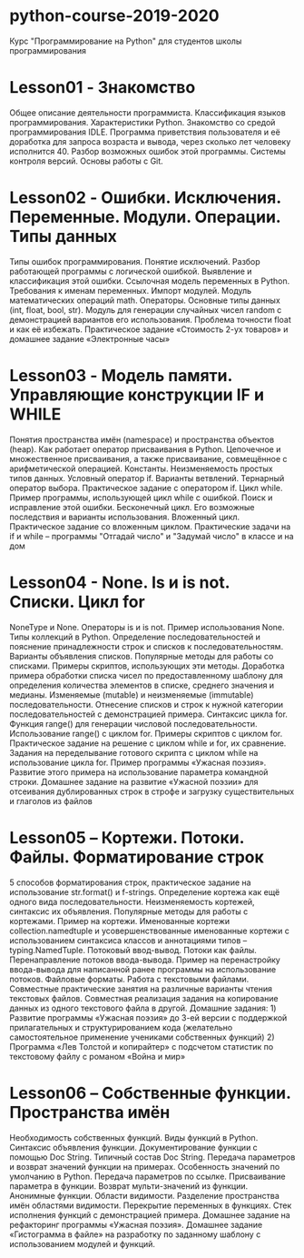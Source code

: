 # python-course-2019-2020
Курс "Программирование на Python" для студентов школы программирования

# Lesson01 - Знакомство
Общее описание деятельности программиста. Классификация языков программирования. Характеристики Python. Знакомство со средой программирования IDLE. Программа приветствия пользователя и её доработка для запроса возраста и вывода, через сколько лет человеку исполнится 40. Разбор возможных ошибок этой программы.
Системы контроля версий. Основы работы с Git.

# Lesson02 - Ошибки. Исключения. Переменные. Модули. Операции. Типы данных
Типы ошибок программирования. Понятие исключений. Разбор работающей программы с логической ошибкой. Выявление и классификация этой ошибки.
Ссылочная модель переменных в Python. Требования к именам переменных. Импорт модулей. Модуль математических операций math. Операторы. Основные типы данных (int, float, bool, str). Модуль для генерации случайных чисел random с демонстрацией вариантов его использования. Проблема точности float и как её избежать. Практическое задание «Стоимость 2-ух товаров» и домашнее задание «Электронные часы»

# Lesson03 - Модель памяти. Управляющие конструкции IF и WHILE
Понятия пространства имён (namespace) и пространства объектов (heap). Как работает оператор присваивания в Python. Цепочечное и множественное присваивания, а также присваивание, совмещённое с арифметической операцией. Константы. Неизменяемость простых типов данных. Условный оператор if. Варианты ветвлений. Тернарный оператор выбора. Практическое задание c оператором if. Цикл while. Пример программы, использующей цикл while с ошибкой. Поиск и исправление этой ошибки. Бесконечный цикл. Его возможные последствия и варианты использования. Вложенный цикл. Практическое задание со вложенным циклом. Практические задачи на if и while – программы "Отгадай число" и "Задумай число" в классе и на дом

# Lesson04 - None. Is и is not. Списки. Цикл for
NoneType и None. Операторы is и is not. Пример использования None. Типы коллекций в Python. Определение последовательностей и пояснение принадлежности строк и списков к последовательностям. Варианты объявления списков. Популярные методы для работы со списками. Примеры скриптов, использующих эти методы. Доработка примера обработки списка чисел по предоставленному шаблону для определения количества элементов в списке, среднего значения и медианы. Изменяемые (mutable) и неизменяемые (immutable) последовательности. Отнесение списков и строк к нужной категории последовательностей с демонстрацией примера. Синтаксис цикла for. Функция range() для генерации числовой последовательности. Использование range() c циклом for. Примеры скриптов с циклом for. Практическое задание на решение с циклом while и for, их сравнение. Задания на переделывание готового скрипта с циклом while на использование цикла for. Пример программы «Ужасная поэзия». Развитие этого примера на использование параметра командной строки. Домашнее задание на развитие «Ужасной поэзии» для отсеивания дублированных строк в строфе и загрузку существительных и глаголов из файлов

# Lesson05 – Кортежи. Потоки. Файлы. Форматирование строк
5 способов форматирования строк, практическое задание на использование str.format() и f-strings. Определение кортежа как ещё одного вида последовательности. Неизменяемость кортежей, синтаксис их объявления. Популярные методы для работы с кортежами. Пример на кортежи. Именованные кортежи collection.namedtuple и усовершенствованные именованные кортежи с использованием синтаксиса классов и аннотациями типов – typing.NamedTuple. Потоковый ввод-вывод. Потоки как файлы. Перенаправление потоков ввода-вывода. Пример на перенастройку ввода-вывода для написанной ранее программы на использование потоков. Файловые форматы. Работа с текстовыми файлами. Совместные практические занятия на различные варианты чтения текстовых файлов. Совместная реализация задания на копирование данных из одного текстового файла в другой. Домашние задания: 1) Развитие программы «Ужасная поэзия» до 3-ей версии с поддержкой прилагательных и структурированием кода (желательно самостоятельное применение учениками собственных функций) 2) Программа «Лев Толстой и копирайтер» с подсчетом статистик по текстовому файлу с романом «Война и мир»


# Lesson06 – Собственные функции. Пространства имён  
Необходимость собственных функций. Виды функций в Python. Синтаксис объявления функции. Документирование функции с помощью Doc String. Типичный состав Doc String. Передача параметров и возврат значений функции на примерах. Особенность значений по умолчанию в Python. Передача параметров по ссылке. Присваивание параметра в функции. Возврат мульти-значений из функции. Анонимные функции. Области видимости. Разделение пространства имён областями видимости. Перекрытие переменных в функциях. Стек исполнения функций с демонстрацией примера. Домашнее задание на рефакторинг программы «Ужасная поэзия». Домашнее задание «Гистограмма в файле» на разработку по заданному шаблону с использованием модулей и функций.
